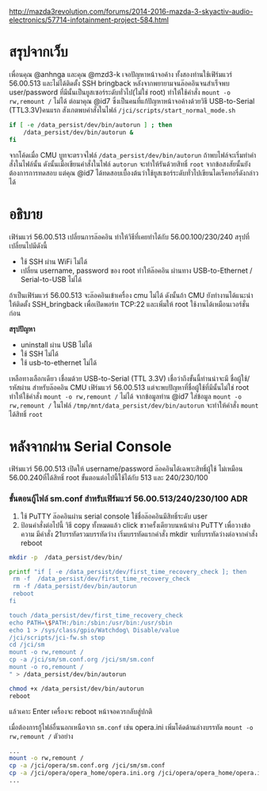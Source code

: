 http://mazda3revolution.com/forums/2014-2016-mazda-3-skyactiv-audio-electronics/57714-infotainment-project-584.html

# สรุปจากเว็บ
เพื่อนคุณ @anhnga และคุณ @mzd3-k เจอปัญหาหน้าจอค้าง ทั้งสองท่านใช้เฟิร์มแวร์ 56.00.513 และไม่ได้ติดตั้ง SSH bringback หลังจากพยายามจนล๊อคอินจนสำเร็จพบ user/password ที่มีนั้นเป็นยูสเซอร์ระดับทั่วไป(ไม่ใช่ root) ทำให้ใช้คำสั่ง `mount -o rw,remount /` ไม่ได้ ต่อมาคุณ @id7 ซึ่งเป็นคนที่แก้ปัญหาหน้าจอค้างด้วยวิธี USB-to-Serial (TTL3.3V)คนแรก สังเกตพบคำสั่งในไฟล์ `/jci/scripts/start_normal_mode.sh`

```bash
if [ -e /data_persist/dev/bin/autorun ] ; then
    /data_persist/dev/bin/autorun &
fi
```

จากโค้ดเมื่อ CMU บูทจะตรวจไฟล์ `/data_persist/dev/bin/autorun` ถ้าพบไฟล์จะเริ่มทำคำสั่งในไฟล์นั้น ดังนั้นเมื่อเขียนคำสั่งในไฟล์ `autorun` จะทำให้รันด้วยสิทธิ์ `root` จากข้อสงสัยนั้นยังต้องการการทดสอบ แต่คุณ @id7 ได้ทดสอบเบื้องต้นว่าใช้ยูสเซอร์ระดับทั่วไปเขียนไดเร็คทอรี่ดังกล่าวได้

# อธิบาย
เฟิร์มแวร์ 56.00.513 เปลี่ยนการล๊อคอิน ทำให้วิธีที่เคยทำได้กับ 56.00.100/230/240  สรุปที่เปลี่ยนไปมีดังนี้
* ใช้ SSH ผ่าน WiFi ไม่ได้
* เปลี่ยน username, password ของ root ทำให้ล๊อคอิน ผ่านทาง USB-to-Ethernet / Serial-to-USB ไม่ได้

ถ้าเป็นเฟิร์มแวร์ 56.00.513 จะล๊อคอินเข้าเครื่อง cmu ไม่ได้ ดังนั้นถ้า CMU ยังทำงานได้แนะนำให้ติดตั้ง SSH_bringback เพื่อเปิดพอร์ท TCP:22 และเพิ่มให้ root ใช้งานได้เหมือนเวอร์ชั่นก่อน

**สรุปปัญหา**

* uninstall ผ่าน USB ไม่ได้
* ใช้ SSH ไม่ได้
* ใช้ usb-to-ethernet ไม่ได้

เหลือทางเลือกเดียว เชื่อมด้วย USB-to-Serial (TTL 3.3V) เชื่อว่าถึงขั้นนี้ท่านน่าจะมี ชื่อผู้ใช้/รหัสผ่าน สำหรับล๊อคอิน CMU เฟิร์มแวร์ 56.00.513 แต่จะพบปัญหาที่ชื่อผู้ใช้ที่มีนั้นไม่ใช่ root ทำให้ใช้คำสั่ง `mount -o rw,remount /` ไม่ได้
จากข้อมูลท่าน @id7 ใส่ข้อมูล `mount -o rw,remount /` ในไฟล์ `/tmp/mnt/data_persist/dev/bin/autorun` จะทำให้คำสั่ง `mount` ได้สิทธิ์ `root`

# หลังจากผ่าน Serial Console

เฟิร์มแวร์ 56.00.513 เปิดให้ username/password ล๊อคอินได้เฉพาะสิทธิ์ผู้ใช้ ไม่เหมือน 56.00.240ที่ได้สิทธิ์ root ขั้นตอนต่อไปนี้ใช้ได้กับ 513 และ 240/230/100

### ขั้นตอนกู้ไฟล์ sm.conf สำหรับเฟิร์มแวร์ 56.00.513/240/230/100 ADR
1. ใช้ PuTTY ล๊อคอินผ่าน serial console ใช้ชื่อล๊อคอินมีสิทธิ์ระดับ user
2. ป้อนคำสั่งต่อไปนี้ วิธี copy ทั้งหมดแล้ว click ขวาครั้งเดียวบนหน้าต่าง PuTTY เพื่อวางข้อความ มีคำสั่ง 21บรรทัดรวมบรรทัดว่าง เริ่มบรรทัดแรกคำสั่ง mkdir จบที่บรรทัดว่างต่อจากคำสั่ง reboot

```bash
mkdir -p  /data_persist/dev/bin/

printf "if [ -e /data_persist/dev/first_time_recovery_check ]; then
 rm -f  /data_persist/dev/first_time_recovery_check
 rm -f /data_persist/dev/bin/autorun
 reboot
fi

touch /data_persist/dev/first_time_recovery_check
echo PATH=\$PATH:/bin:/sbin:/usr/bin:/usr/sbin
echo 1 > /sys/class/gpio/Watchdog\ Disable/value
/jci/scripts/jci-fw.sh stop
cd /jci/sm
mount -o rw,remount /
cp -a /jci/sm/sm.conf.org /jci/sm/sm.conf
mount -o ro,remount /
" > /data_persist/dev/bin/autorun

chmod +x /data_persist/dev/bin/autorun
reboot

```
แล้วเคาะ Enter เครื่องจะ reboot หน้าจอควรกลับสู่ปกติ

เมื่อต้องการกู้ไฟล์อื่นนอกเหนือจาก `sm.conf` เช่น opera.ini เพิ่มโค้ดด้านล่างบรรทัด `mount -o rw,remount /` ตัวอย่าง

```bash
...
mount -o rw,remount /
cp -a /jci/opera/sm.conf.org /jci/sm/sm.conf
cp -a /jci/opera/opera_home/opera.ini.org /jci/opera/opera_home/opera.ini
...
```
